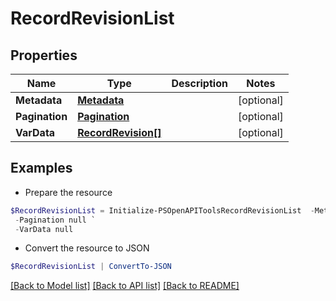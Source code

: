 # RecordRevisionList
## Properties

Name | Type | Description | Notes
------------ | ------------- | ------------- | -------------
**Metadata** | [**Metadata**](Metadata.md) |  | [optional] 
**Pagination** | [**Pagination**](Pagination.md) |  | [optional] 
**VarData** | [**RecordRevision[]**](RecordRevision.md) |  | [optional] 

## Examples

- Prepare the resource
```powershell
$RecordRevisionList = Initialize-PSOpenAPIToolsRecordRevisionList  -Metadata null `
 -Pagination null `
 -VarData null
```

- Convert the resource to JSON
```powershell
$RecordRevisionList | ConvertTo-JSON
```

[[Back to Model list]](../README.md#documentation-for-models) [[Back to API list]](../README.md#documentation-for-api-endpoints) [[Back to README]](../README.md)

